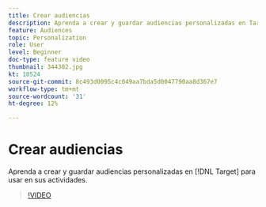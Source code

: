 ```yaml
---
title: Crear audiencias
description: Aprenda a crear y guardar audiencias personalizadas en Target para usarlas en sus actividades.
feature: Audiences
topic: Personalization
role: User
level: Beginner
doc-type: feature video
thumbnail: 344302.jpg
kt: 10524
source-git-commit: 8c493d0095c4c049aa7bda5d0047790aa8d367e7
workflow-type: tm+mt
source-wordcount: '31'
ht-degree: 12%

---
```



# Crear audiencias

Aprenda a crear y guardar audiencias personalizadas en [!DNL Target] para usar en sus actividades.

>[!VIDEO](https://video.tv.adobe.com/v/344302/?quality=12&learn=on)
